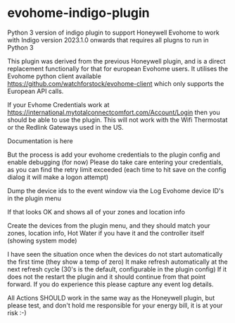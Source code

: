 # evohome-indigo-plugin
 Python 3 version of indigo plugin to support Honeywell Evohome to work with Indigo version 2023.1.0 onwards that requires all plugns to run in Python 3

This plugin was derived from the previous Honeywell plugin, and is a direct replacement functionally for that for european Evohome users. It utilises the Evohome python client
available https://github.com/watchforstock/evohome-client which only supports the European API calls.

If your Evhome Credentials work at https://international.mytotalconnectcomfort.com/Account/Login then you should be able to use the plugin. This will not work with the Wifi Thermostat or the Redlink Gateways used in the US.
 
 Documentation is here
 
 But the process is add your evohome credentials to the plugin config and enable debugging (for now)
 Please do take care entering your credentials, as you can find the retry limit exceeded (each time to hit save on the config dialog it will make a logon attempt)

 Dump the device ids to the event window via the Log Evohome device ID's in the plugin menu
 
 If that looks OK and shows all of your zones and location info
 
 Create the devices from the plugin menu, and they should match your zones, location info, Hot Water if you have it and the controller itself (showing system mode)

 I have seen the situation once when the devices do not start automatically the first time (they show a temp of zero)
 It make refresh automatically at the next refresh cycle (30's is the default, configurable in the plugin config)
 If it does not the restart the plugin and it should continue from that point forward.  If you do experience this please capture any event log details.

All Actions SHOULD work in the same way as the Honeywell plugin, but please test, and don't hold me responsible for your energy bill, it is at your risk :-)
